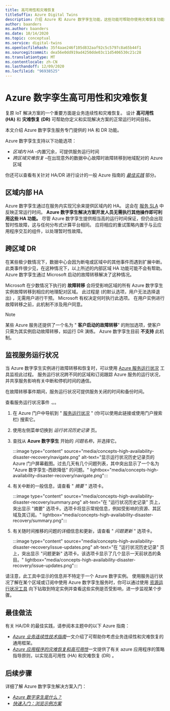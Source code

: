 ```yaml
---
title: 高可用性和灾难恢复
titleSuffix: Azure Digital Twins
description: 介绍 Azure 和 Azure 数字孪生功能，这些功能可帮助你使用灾难恢复功能构建高可用性 Azure IoT 解决方案。
author: baanders
ms.author: baanders
ms.date: 10/14/2020
ms.topic: conceptual
ms.service: digital-twins
ms.openlocfilehash: 35f4aae246f105d832aaf92c5c5797c8a65b44f1
ms.sourcegitcommit: dea56e0dd919ad4250dde03c11d5406530c21c28
ms.translationtype: MT
ms.contentlocale: zh-CN
ms.lasthandoff: 12/09/2020
ms.locfileid: "96938525"
---
```

# <a name="azure-digital-twins-high-availability-and-disaster-recovery"></a>Azure 数字孪生高可用性和灾难恢复

复原 IoT 解决方案的一个重要方面是业务连续性和灾难恢复。 设计 **高可用性 (HA)** 和 **灾难恢复 (DR)** 可帮助你定义和实现解决方案的正常运行时间目标。

本文介绍 Azure 数字孪生服务专门提供的 HA 和 DR 功能。

Azure 数字孪生支持以下功能选项：
* *区域内 HA* –内置冗余，可提供服务运行时间
* *跨区域灾难恢复* –在出现意外的数据中心故障时故障转移到地域配对的 Azure 区域

你还可以查看有关针对 HA/DR 进行设计的一般 Azure 指南的 [*最佳实践*](#best-practices) 部分。

## <a name="intra-region-ha"></a>区域内部 HA
 
Azure 数字孪生通过在服务内实现冗余来提供区域内的 HA。 这会在 [服务 SLA](https://azure.microsoft.com/support/legal/sla/digital-twins) 中反映正常运行时间。 **Azure 数字孪生解决方案开发人员无需执行其他操作即可利用这些 HA 功能。** 尽管 Azure 数字孪生提供相当高的运行时间保证，但仍会出现暂时性故障，这与任何分布式计算平台相同。 应将相应的重试策略内置于与云应用程序交互的组件，以处理暂时性故障。

## <a name="cross-region-dr"></a>跨区域 DR

在某些极少数情况下，数据中心会因为断电或区域中的其他事件而遇到扩展中断。 此类事件很少见，在这种情况下，以上所述的内部区域 HA 功能可能不会有帮助。 Azure 数字孪生通过 Microsoft 启动的故障转移解决了这种情况。

Microsoft 在少数情况下执行的 **故障转移** 会将受影响区域的所有 Azure 数字孪生实例故障转移到相应的地理配对区域。 此过程是 (的默认选项，用户无法选择退出) ，无需用户进行干预。 Microsoft 有权决定何时执行此选项。 在用户实例进行故障转移之前，此机制不涉及用户同意。

>[!NOTE]
> 某些 Azure 服务还提供了一个名为 " **客户启动的故障转移**" 的附加选项，使客户只需为其实例启动故障转移，如运行 DR 演练。 Azure 数字孪生目前 **不支持** 此机制。 

## <a name="monitor-service-health"></a>监视服务运行状况

当 Azure 数字孪生实例进行故障转移和恢复时，可以使用 [Azure 服务运行状况](https://docs.microsoft.com/azure/service-health/service-health-overview) 工具监视此过程。 服务运行状况跨不同的区域和订阅跟踪 Azure 服务的运行状况，并共享服务影响有关中断和停机时间的通信。

在故障转移事件期间，服务运行状况可提供服务关闭的时间和备份时间。

查看服务运行状况事件 .。。
1. 在 Azure 门户中导航到 " [服务运行状况](https://portal.azure.com/?feature.customportal=false#blade/Microsoft_Azure_Health/AzureHealthBrowseBlade/serviceIssues) " (你可以使用此链接或使用门户搜索栏) 搜索它。
1. 使用左侧菜单切换到 *运行状况历史记录* 页。
1. 查找从 **Azure 数字孪生** 开始的 *问题名称*，并选择它。

    :::image type="content" source="media/concepts-high-availability-disaster-recovery/navigate.png" alt-text="显示运行状况历史记录页的 Azure 门户屏幕截图。过去几天有几个问题列表，其中突出显示了一个名为 &quot;Azure 数字孪生-西欧降低&quot; 的问题。" lightbox="media/concepts-high-availability-disaster-recovery/navigate.png":::

1. 有关中断的一般信息，请查看 " *摘要* " 选项卡。

    :::image type="content" source="media/concepts-high-availability-disaster-recovery/summary.png" alt-text="在 &quot;运行状况历史记录&quot; 页上，突出显示 &quot;摘要&quot; 选项卡。选项卡将显示常规信息，例如受影响的资源、其区域及其订阅。" lightbox="media/concepts-high-availability-disaster-recovery/summary.png":::
1. 有关随时间推移的问题的详细信息和更新，请查看 " *问题更新* " 选项卡。

    :::image type="content" source="media/concepts-high-availability-disaster-recovery/issue-updates.png" alt-text="在 &quot;运行状况历史记录&quot; 页上，突出显示 &quot;问题更新&quot; 选项卡。该选项卡显示了几个显示一天前状态的条目。" lightbox="media/concepts-high-availability-disaster-recovery/issue-updates.png":::


请注意，此工具中显示的信息并不特定于一个 Azure 数字实例。 使用服务运行状况了解在某个区域或订阅中使用 Azure 数字孪生服务时，你可以通过使用 [资源运行状况工具](troubleshoot-resource-health.md) 向下钻取到特定实例并查看这些实例是否受影响，进一步监视某个步骤。

## <a name="best-practices"></a>最佳做法

有关 HA/DR 的最佳实践，请参阅本主题中的以下 Azure 指南： 
* [*Azure 业务连续性技术指南*](/azure/architecture/framework/resiliency/overview)一文介绍了可帮助你考虑业务连续性和灾难恢复的通用框架。 
* [*Azure 应用程序的灾难恢复和高可用性*](/azure/architecture/framework/resiliency/backup-and-recovery)一文提供了有关 azure 应用程序的策略指导原则，以实现高可用性 (HA) 和灾难恢复 (DR) 。

## <a name="next-steps"></a>后续步骤 

详细了解 Azure 数字孪生解决方案入门：
 
* [*Azure 数字孪生是什么？*](overview.md)
* [*快速入门：浏览示例方案*](quickstart-adt-explorer.md)